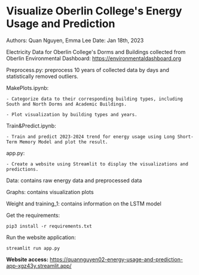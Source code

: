 # Visualize Oberlin College's Energy Usage and Prediction
Authors: Quan Nguyen, Emma Lee
Date: Jan 18th, 2023

Electricity Data for Oberlin College's Dorms and Buildings collected from Oberlin Environmental Dashboard: https://environmentaldashboard.org

Preprocess.py: preprocess 10 years of collected data by days and statistically removed outliers.

MakePlots.ipynb: 

    - Categorize data to their corresponding building types, including South and North Dorms and Academic Buildings.
    
    - Plot visualization by building types and years.
Train&Predict.ipynb: 

    - Train and predict 2023-2024 trend for energy usage using Long Short-Term Memory Model and plot the result.
    
app.py:

    - Create a website using Streamlit to display the visualizations and predictions.

Data: contains raw energy data and preprocessed data

Graphs: contains visualization plots

Weight and training_1: contains information on the LSTM model

Get the requirements:
```
pip3 install -r requirements.txt
```

Run the website application:
```
streamlit run app.py
```
**Website access:**
https://quannguyen02-energy-usage-and-prediction-app-xgz43y.streamlit.app/

